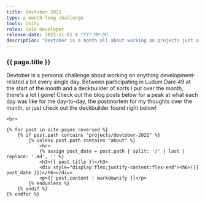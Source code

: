 ```yaml
---
title: Devtober 2021
type: a month-long challenge
tools: Unity
roles: Sole Developer
release-date: 2021-11-01 # YYYY-MM-DD
description: "Devtober is a month all about working on projects just a little bit each day. Why is a cupcake fighting a meteor on an abandoned space ship? Come find out!"
---
```


### {{ page.title }}

Devtober is a personal challenge about working on anything development-related a bit every single day. Between participating in Ludum Dare 49 at the start of the month and a deckbuilder of sorts I put over the month, there's a lot I gone! Check out the blog posts below for a peak at what each day was like for me day-to-day, the postmortem for my thoughts over the month, or just check out the deckbuilder found right below!  

<body>
    <canvas id="unity-canvas" width=960 height=600 style="width: 960px; height: 600px; background: #231F20"></canvas>
    <script src="/projects/devtober-2021/assets/build/Untitled Card Game.loader.js"></script>
    <script>
      createUnityInstance(document.querySelector("#unity-canvas"), {
        dataUrl: "/projects/devtober-2021/assets/build/Untitled Card Game.data",
        frameworkUrl: "/projects/devtober-2021/assets/build/Untitled Card Game.framework.js",
        codeUrl: "/projects/devtober-2021/assets/build/Untitled Card Game.wasm",
        streamingAssetsUrl: "StreamingAssets",
        companyName: "rjmarzec Games",
        productName: "Untitled Cupcake Game",
        productVersion: "1.0",
        // matchWebGLToCanvasSize: false, // Uncomment this to separately control WebGL canvas render size and DOM element size.
        // devicePixelRatio: 1, // Uncomment this to override low DPI rendering on high DPI displays.
      });
    </script>

    <br>

    {% for post in site.pages reversed %}
        {% if post.path contains "projects/devtober-2021" %}
            {% unless post.path contains "about" %}
                <hr>
                {% assign post_date = post.path | split: '/' | last | replace: '.md', '' %}
                <h3>{{ post.title }}</h3>
                <div style="display:flex;justify-content:flex-end"><h6>({{ post_date }})</h6></div>
                <p>{{ post.content | markdownify }}</p>
            {% endunless %}
        {% endif %}
    {% endfor %}
</body>
